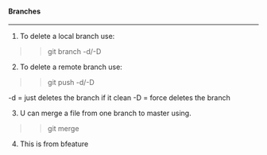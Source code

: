 #### Branches
------------

1. To delete a local branch use:

>> git branch -d/-D <branch-name>


2. To delete a remote branch use:

>> git push <remote-name> -d/-D <branch-name>

-d = just deletes the branch if it clean
-D = force deletes the branch

3. U can merge a file from one branch to master using.

>> git merge <branch-name>

4. This is from bfeature



